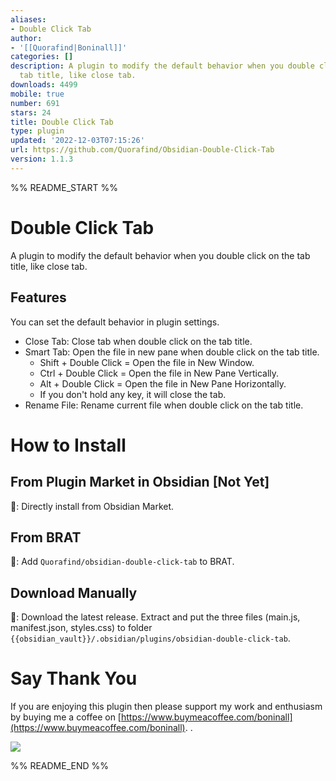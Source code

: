 ```yaml
---
aliases:
- Double Click Tab
author:
- '[[Quorafind|Boninall]]'
categories: []
description: A plugin to modify the default behavior when you double click on the
  tab title, like close tab.
downloads: 4499
mobile: true
number: 691
stars: 24
title: Double Click Tab
type: plugin
updated: '2022-12-03T07:15:26'
url: https://github.com/Quorafind/Obsidian-Double-Click-Tab
version: 1.1.3
---
```


%% README_START %%

# Double Click Tab

A plugin to modify the default behavior when you double click on the tab title, like close tab.

## Features

You can set the default behavior in plugin settings.

- Close Tab: Close tab when double click on the tab title.
- Smart Tab: Open the file in new pane when double click on the tab title.
	- Shift + Double Click = Open the file in New Window.
	- Ctrl + Double Click = Open the file in New Pane Vertically.
	- Alt + Double Click = Open the file in New Pane Horizontally.
	- If you don't hold any key, it will close the tab.
- Rename File: Rename current file when double click on the tab title.

# How to Install

## From Plugin Market in Obsidian [Not Yet]

💜: Directly install from Obsidian Market.

## From BRAT

🚗: Add `Quorafind/obsidian-double-click-tab` to BRAT.

## Download Manually

🚚: Download the latest release. Extract and put the three files (main.js, manifest.json, styles.css) to
folder `{{obsidian_vault}}/.obsidian/plugins/obsidian-double-click-tab`.

# Say Thank You

If you are enjoying this plugin then please support my work and enthusiasm by buying me a coffee
on [https://www.buymeacoffee.com/boninall](https://www.buymeacoffee.com/boninall).
.

<a href="https://www.buymeacoffee.com/boninall"><img src="https://img.buymeacoffee.com/button-api/?text=Buy me a coffee&emoji=&slug=boninall&button_colour=6495ED&font_colour=ffffff&font_family=Lato&outline_colour=000000&coffee_colour=FFDD00"></a>


%% README_END %%